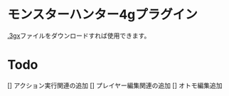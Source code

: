 # モンスターハンター4gプラグイン

<a href='/MonsterHunter4G-Plugin.3gx'>.3gx</a>ファイルをダウンロードすれば使用できます。

# Todo
[] アクション実行関連の追加
[] プレイヤー編集関連の追加
[] オトモ編集追加